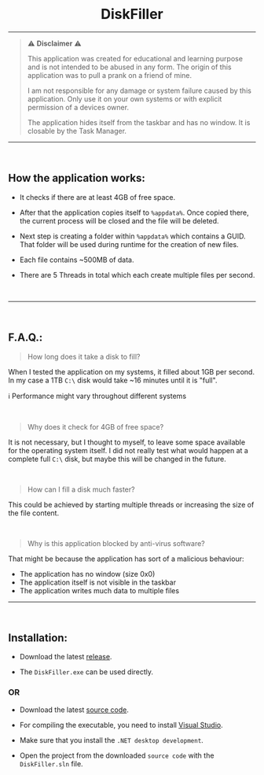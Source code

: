 <br>

<h1 align="center">
  DiskFiller
</h1>

---

> :warning: **Disclaimer** :warning:
>
> This application was created for educational and learning purpose and is not intended to be abused in any form.
> The origin of this application was to pull a prank on a friend of mine.
> 
> I am not responsible for any damage or system failure caused by this application.
> Only use it on your own systems or with explicit permission of a devices owner.
>
> The application hides itself from the taskbar and has no window. It is closable by the Task Manager.

---

<br>

## How the application works:

- It checks if there are at least 4GB of free space.

- After that the application copies itself to `%appdata%`. Once copied there, the current process will be closed and the file will be deleted.

- Next step is creating a folder within `%appdata%` which contains a GUID. That folder will be used during runtime for the creation of new files.

- Each file contains ~500MB of data.

- There are 5 Threads in total which each create multiple files per second.

<br>

---

<br>

## F.A.Q.:

> How long does it take a disk to fill?

When I tested the application on my systems, it filled about 1GB per second.
In my case a 1TB `C:\` disk would take ~16 minutes until it is "full".

:information_source: Performance might vary throughout different systems

<br>

> Why does it check for 4GB of free space?

It is not necessary, but I thought to myself, to leave some space available for the operating system itself.
I did not really test what would happen at a complete full `C:\` disk, but maybe this will be changed in the future.

<br>

>  How can I fill a disk much faster?

This could be achieved by starting multiple threads or increasing the size of the file content.

<br>

> Why is this application blocked by anti-virus software?

That might be because the application has sort of a malicious behaviour:
- The application has no window (size 0x0)
- The application itself is not visible in the taskbar
- The application writes much data to multiple files

---

<br>

## Installation:

- Download the latest [release](https://github.com/mLoDar/DiskFiller/releases/).

- The `DiskFiller.exe` can be used directly.

### OR

- Download the latest [source code](https://github.com/mLoDar/DiskFiller/releases/).

- For compiling the executable, you need to install [Visual Studio](https://visualstudio.microsoft.com/downloads/).

- Make sure that you install the `.NET desktop development`.

- Open the project from the downloaded `source code` with the `DiskFiller.sln` file.

